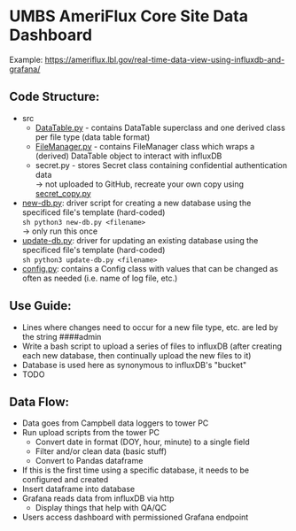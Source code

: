 # UMBS AmeriFlux Core Site Data Dashboard

Example: https://ameriflux.lbl.gov/real-time-data-view-using-influxdb-and-grafana/
<!---eventually paste outline from GDrive here--->


## Code Structure:  
- src
    - [DataTable.py](src/DataTable.py) - contains DataTable superclass and one derived class per file type (data table format)
    - [FileManager.py](src/DataTable.py) - contains FileManager class which wraps a (derived) DataTable object to interact with influxDB
    - secret.py - stores Secret class containing confidential authentication data  
        &#8594; not uploaded to GitHub, recreate your own copy using [secret_copy.py](src/secret_copy.py)
- [new-db.py](new-db.py): driver script for creating a new database using the specificed file's template (hard-coded)  
    ```sh python3 new-db.py <filename> ```  
    &#8594; only run this once
- [update-db.py](update-db.py): driver for updating an existing database using the specificed file's template (hard-coded)  
    ```sh python3 update-db.py <filename> ```
- [config.py](config.py): contains a Config class with values that can be changed as often as needed (i.e. name of log file, etc.)


## Use Guide:
- Lines where changes need to occur for a new file type, etc. are led by the string ####admin
- Write a bash script to upload a series of files to influxDB (after creating each new database, then continually upload the new files to it)
- Database is used here as synonymous to influxDB's "bucket"
- TODO


## Data Flow:
- Data goes from Campbell data loggers to tower PC
- Run upload scripts from the tower PC
    - Convert date in format (DOY, hour, minute) to a single field
    - Filter and/or clean data (basic stuff)
    - Convert to Pandas dataframe
- If this is the first time using a specific database, it needs to be configured and created
- Insert dataframe into database
- Grafana reads data from influxDB via http
    - Display things that help with QA/QC
- Users access dashboard with permissioned Grafana endpoint
